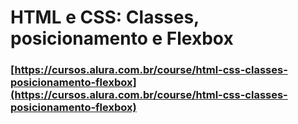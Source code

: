 # HTML e CSS: Classes, posicionamento e Flexbox

### [https://cursos.alura.com.br/course/html-css-classes-posicionamento-flexbox](https://cursos.alura.com.br/course/html-css-classes-posicionamento-flexbox)
